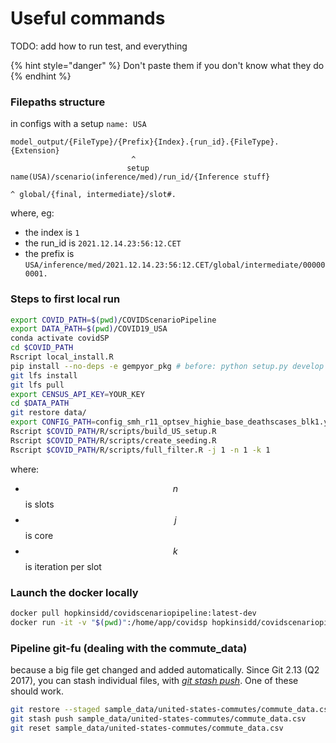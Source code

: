 # Useful commands

TODO: add how to run test, and everything

{% hint style="danger" %}
Don't paste them if you don't know what they do
{% endhint %}

### Filepaths structure

in configs with a setup `name: USA`

```
model_output/{FileType}/{Prefix}{Index}.{run_id}.{FileType}.{Extension}
                           ^ 
                          setup name(USA)/scenario(inference/med)/run_id/{Inference stuff}
                                                                           ^ global/{final, intermediate}/slot#.
```

where, eg:

* the index is `1`
* the run\_id is `2021.12.14.23:56:12.CET`
* the prefix is `USA/inference/med/2021.12.14.23:56:12.CET/global/intermediate/000000001.`

### Steps to first local run

```bash
export COVID_PATH=$(pwd)/COVIDScenarioPipeline
export DATA_PATH=$(pwd)/COVID19_USA
conda activate covidSP
cd $COVID_PATH
Rscript local_install.R
pip install --no-deps -e gempyor_pkg # before: python setup.py develop --no-deps
git lfs install
git lfs pull
export CENSUS_API_KEY=YOUR_KEY
cd $DATA_PATH
git restore data/
export CONFIG_PATH=config_smh_r11_optsev_highie_base_deathscases_blk1.yml
Rscript $COVID_PATH/R/scripts/build_US_setup.R
Rscript $COVID_PATH/R/scripts/create_seeding.R
Rscript $COVID_PATH/R/scripts/full_filter.R -j 1 -n 1 -k 1
```

where:

* $$n$$ is slots
* $$j$$ is core
* $$k$$ is iteration per slot

### Launch the docker locally

```bash
docker pull hopkinsidd/covidscenariopipeline:latest-dev
docker run -it -v "$(pwd)":/home/app/covidsp hopkinsidd/covidscenariopipeline:latest-dev
```

### Pipeline git-fu (dealing with the commute\_data)

because a big file get changed and added automatically. Since Git 2.13 (Q2 2017), you can stash individual files, with [_git stash push_](https://git-scm.com/docs/git-stash#git-stash-push-p--patch-k--no-keep-index-u--include-untracked-a--all-q--quiet-m--messageltmessagegt--ltpathspecgt82308203). One of these should work.

```bash
git restore --staged sample_data/united-states-commutes/commute_data.csv
git stash push sample_data/united-states-commutes/commute_data.csv
git reset sample_data/united-states-commutes/commute_data.csv
```
